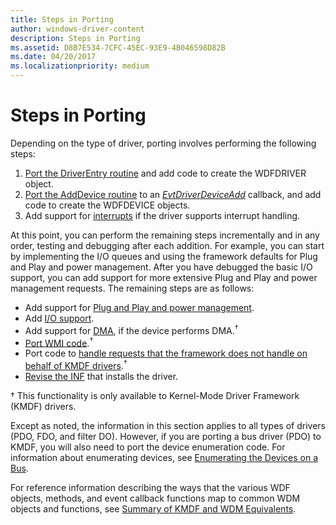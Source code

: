 ```yaml
---
title: Steps in Porting
author: windows-driver-content
description: Steps in Porting
ms.assetid: D8B7E534-7CFC-45EC-93E9-4B046598D82B
ms.date: 04/20/2017
ms.localizationpriority: medium
---
```


# Steps in Porting


Depending on the type of driver, porting involves performing the following steps:

1.  [Port the DriverEntry routine](porting-driver-entry.md) and add code to create the WDFDRIVER object.
2.  [Port the AddDevice routine](porting-adddevice-to-evtdriverdeviceadd.md) to an [*EvtDriverDeviceAdd*](https://msdn.microsoft.com/library/windows/hardware/ff541693) callback, and add code to create the WDFDEVICE objects.
3.  Add support for [interrupts](porting-interrupt-functionality.md) if the driver supports interrupt handling.

At this point, you can perform the remaining steps incrementally and in any order, testing and debugging after each addition. For example, you can start by implementing the I/O queues and using the framework defaults for Plug and Play and power management. After you have debugged the basic I/O support, you can add support for more extensive Plug and Play and power management requests. The remaining steps are as follows:

-   Add support for [Plug and Play and power management](porting-pnp-and-power-management-functionality.md).
-   Add [I/O support](porting-i-o-handling.md).
-   Add support for [DMA](porting-dma.md), if the device performs DMA.<sup>†</sup>
-   [Port WMI code](porting-wmi-code.md).<sup>†</sup>
-   Port code to [handle requests that the framework does not handle on behalf of KMDF drivers](requests-that-kmdf-does-not-support.md).<sup>†</sup>
-   [Revise the INF](installation-procedure.md) that installs the driver.

† This functionality is only available to Kernel-Mode Driver Framework (KMDF) drivers.

Except as noted, the information in this section applies to all types of drivers (PDO, FDO, and filter DO). However, if you are porting a bus driver (PDO) to KMDF, you will also need to port the device enumeration code. For information about enumerating devices, see [Enumerating the Devices on a Bus](enumerating-the-devices-on-a-bus.md).

For reference information describing the ways that the various WDF objects, methods, and event callback functions map to common WDM objects and functions, see [Summary of KMDF and WDM Equivalents](summary-of-kmdf-and-wdm-equivalents.md).

 

 





